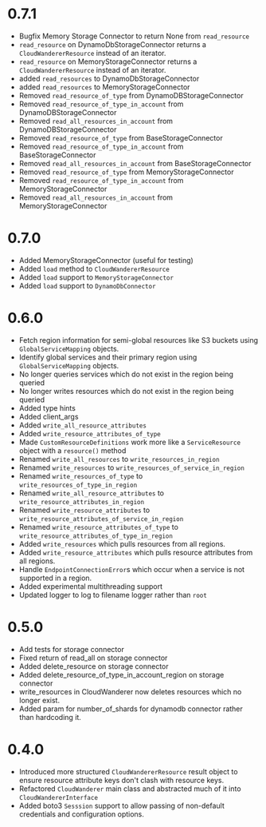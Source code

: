 # 0.7.1

- Bugfix Memory Storage Connector to return None from `read_resource`
- `read_resource` on DynamoDbStorageConnector returns a `CloudWandererResource` instead of an iterator.
- `read_resource` on MemoryStorageConnector returns a `CloudWandererResource` instead of an iterator.
- added `read_resources` to DynamoDbStorageConnector
- added `read_resources` to MemoryStorageConnector
- Removed `read_resource_of_type` from DynamoDBStorageConnector
- Removed `read_resource_of_type_in_account` from DynamoDBStorageConnector
- Removed `read_all_resources_in_account` from DynamoDBStorageConnector
- Removed `read_resource_of_type` from BaseStorageConnector
- Removed `read_resource_of_type_in_account` from BaseStorageConnector
- Removed `read_all_resources_in_account` from BaseStorageConnector
- Removed `read_resource_of_type` from MemoryStorageConnector
- Removed `read_resource_of_type_in_account` from MemoryStorageConnector
- Removed `read_all_resources_in_account` from MemoryStorageConnector

# 0.7.0

- Added MemoryStorageConnector (useful for testing)
- Added `load` method to `CloudWandererResource`
- Added `load` support to `MemoryStorageConnector`
- Added `load` support to `DynamoDbConnector`

# 0.6.0

- Fetch region information for semi-global resources like S3 buckets using `GlobalServiceMapping` objects.
- Identify global services and their primary region using `GlobalServiceMapping` objects.
- No longer queries services which do not exist in the region being queried
- No longer writes resources which do not exist in the region being queried
- Added type hints
- Added client_args
- Added `write_all_resource_attributes`
- Added `write_resource_attributes_of_type`
- Made `CustomResourceDefinitions` work more like a `ServiceResource` object with a `resource()` method
- Renamed `write_all_resources` to `write_resources_in_region`
- Renamed `write_resources` to `write_resources_of_service_in_region`
- Renamed `write_resources_of_type` to `write_resources_of_type_in_region`
- Renamed `write_all_resource_attributes` to `write_resource_attributes_in_region`
- Renamed `write_resource_attributes` to `write_resource_attributes_of_service_in_region`
- Renamed `write_resource_attributes_of_type` to `write_resource_attributes_of_type_in_region`
- Added `write_resources` which pulls resources from all regions.
- Added `write_resource_attributes` which pulls resource attributes from all regions.
- Handle `EndpointConnectionError`s which occur when a service is not supported in a region.
- Added experimental multithreading support
- Updated logger to log to filename logger rather than `root`

# 0.5.0

 - Add tests for storage connector
 - Fixed return of read_all on storage connector
 - Added delete_resource on storage connector
 - Added delete_resource_of_type_in_account_region on storage connector
 - write_resources in CloudWanderer now deletes resources which no longer exist.
 - Added param for number_of_shards for dynamodb connector rather than hardcoding it.

# 0.4.0

- Introduced more structured `CloudWandererResource` result object to ensure resource attribute keys don't clash with resource keys.
- Refactored `CloudWanderer` main class and abstracted much of it into `CloudWandererInterface`
- Added boto3 `Sesssion` support to allow passing of non-default credentials and configuration options.
